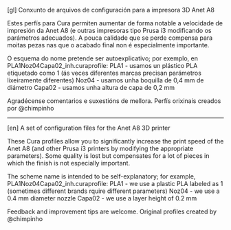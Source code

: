 [gl] Conxunto de arquivos de configuración para a impresora 3D Anet A8

Estes perfís para Cura permiten aumentar de forma notable a velocidade de impresión da Anet A8 (e outras impresoras tipo Prusa i3 modificando os parámetros adecuados). A pouca calidade que se perde compensa para moitas pezas nas que o acabado final non é especialmente importante.

O esquema do nome pretende ser autoexplicativo; por exemplo, en PLA1Noz04Capa02_inh.curaprofile:
	PLA1		-	usamos un plástico PLA etiquetado como 1 (ás veces diferentes marcas precisan parámetros lixeiramente diferentes)
	Noz04		-	usamos unha boquilla de 0,4 mm de diámetro
	Capa02	-	usamos unha altura de capa de 0,2 mm
	
Agradécense comentarios e suxestións de mellora. Perfís orixinais creados por @chimpinho

---   ---   ---   ---   ---   ---   ---   ---   ---   ---   ---   ---   ---   ---   ---   ---   ---   ---   ---

[en] A set of configuration files for the Anet A8 3D printer

These Cura profiles allow you to significantly increase the print speed of the Anet A8 (and other Prusa i3 printers by modifying the appropriate parameters). Some quality is lost but compensates for a lot of pieces in which the finish is not especially important.

The scheme name is intended to be self-explanatory; for example, PLA1Noz04Capa02_inh.curaprofile:
	PLA1		-	we use a plastic PLA labeled as 1 (sometimes different brands rquire different parameters)
	Noz04		-	we use a 0.4 mm diameter nozzle
	Capa02	-	 we use a layer height of 0.2 mm

Feedback and improvement tips are welcome. Original profiles created by @chimpinho
